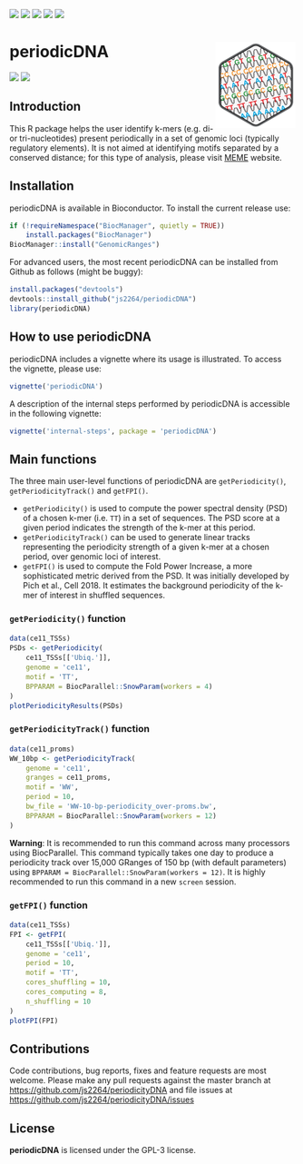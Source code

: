 [![](https://travis-ci.com/js2264/periodicDNA.svg?branch=master)](https://travis-ci.com/js2264/periodicDNA)
[![](https://codecov.io/gh/js2264/periodicDNA/branch/master/graph/badge.svg)](https://codecov.io/github/js2264/periodicDNA?branch=master)
[![](https://img.shields.io/badge/lifecycle-maturing-blue.svg)](https://www.tidyverse.org/lifecycle/#maturing)
[![](https://img.shields.io/github/languages/code-size/js2264/periodicDNA.svg)](https://github.com/js2264/periodicDNA)
[![](https://img.shields.io/badge/license-GPL--3-orange.svg)](https://www.gnu.org/licenses/gpl-3.0.en.html)

# periodicDNA <img src="man/figures/logo.png" align="right" alt="" />

![](https://raw.githubusercontent.com/js2264/periodicDNA/master/man/figures/TT_tissue-specific-classes.png)
![](https://raw.githubusercontent.com/js2264/periodicDNA/master/man/figures/WW-TT-AA-10bp-periodicity_tissue-spe-TSSs.png)

## Introduction

This R package helps the user identify k-mers (e.g. di- or 
tri-nucleotides) present periodically in a set of genomic loci (typically 
regulatory elements). It is not aimed at identifying motifs separated by a 
conserved distance; for this type of analysis, please visit 
[MEME](http://meme-suite.org) website.

## Installation

periodicDNA is available in Bioconductor. To install the current release use:

```r
if (!requireNamespace("BiocManager", quietly = TRUE))
    install.packages("BiocManager")
BiocManager::install("GenomicRanges")
```

For advanced users, the most recent periodicDNA can be installed 
from Github as follows (might be buggy):

```r
install.packages("devtools")
devtools::install_github("js2264/periodicDNA")
library(periodicDNA)
```

## How to use periodicDNA

periodicDNA includes a vignette where its usage is 
illustrated. To access the vignette, please use:

```r
vignette('periodicDNA')
```

A description of the internal steps performed by periodicDNA is accessible 
in the following vignette:

```r
vignette('internal-steps', package = 'periodicDNA')
```

## Main functions 

The three main user-level functions of periodicDNA are `getPeriodicity()`,
`getPeriodicityTrack()` and `getFPI()`.

* `getPeriodicity()` is used to compute the power spectral density 
  (PSD) of a chosen k-mer (i.e. `TT`) in a set of sequences. The PSD 
  score at a given period indicates the strength of the k-mer at 
  this period. 
* `getPeriodicityTrack()` can be used to generate linear tracks representing 
  the periodicity strength of a given k-mer at a chosen period, over genomic
  loci of interest. 
* `getFPI()` is used to compute the Fold Power Increase, 
  a more sophisticated metric derived from the PSD. 
  It was initially developed by Pich et al., Cell 2018. 
  It estimates the background periodicity of the k-mer 
  of interest in shuffled sequences. 

### `getPeriodicity()` function

```r
data(ce11_TSSs)
PSDs <- getPeriodicity(
    ce11_TSSs[['Ubiq.']],
    genome = 'ce11',
    motif = 'TT', 
    BPPARAM = BiocParallel::SnowParam(workers = 4)
)
plotPeriodicityResults(PSDs)
```

### `getPeriodicityTrack()` function

```r
data(ce11_proms)
WW_10bp <- getPeriodicityTrack(
    genome = 'ce11',
    granges = ce11_proms, 
    motif = 'WW',
    period = 10,
    bw_file = 'WW-10-bp-periodicity_over-proms.bw', 
    BPPARAM = BiocParallel::SnowParam(workers = 12)
)
```

**Warning**: It is recommended to run this command across many processors 
using BiocParallel. This command typically takes one day to produce 
a periodicity track over 15,000 GRanges of 150 bp (with default parameters) 
using `BPPARAM = BiocParallel::SnowParam(workers = 12)`. 
It is highly recommended to run this command in a new `screen` session.

### `getFPI()` function

```r
data(ce11_TSSs)
FPI <- getFPI(
    ce11_TSSs[['Ubiq.']],
    genome = 'ce11',
    period = 10,
    motif = 'TT', 
    cores_shuffling = 10, 
    cores_computing = 8, 
    n_shuffling = 10
)
plotFPI(FPI)
```

## Contributions
Code contributions, bug reports, fixes and feature requests are most welcome.
Please make any pull requests against the master branch at 
https://github.com/js2264/periodicityDNA
and file issues at https://github.com/js2264/periodicityDNA/issues

## License 
**periodicDNA** is licensed under the GPL-3 license.
